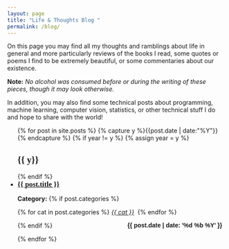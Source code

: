 ```yaml
---
layout: page
title: "Life & Thoughts Blog "
permalink: /blog/
---
```


On this page you may find all my thoughts and ramblings about life in general
and more particularly reviews of the books I read, some quotes or poems I find 
to be extremely beautiful, or some commentaries about our existence. 

**Note:** *No alcohol was consumed before or during the writing of these pieces, though it 
may look otherwise.*

In addition, you may also find some technical posts about programming, 
machine learning, computer vision, statistics, or other technical stuff I do and 
hope to share with the world! 


<!-- {% assign sorted_cats = site.categories | sort  %}{% for category in sorted_cats %}{% if forloop.last == true %}and {% endif %}<a href="/categories/#{{category[0]}}" style="font-weight:normal;">{{category[0] | camelcase }}</a> ({{ category[1].size  }}){% if forloop.last == false %},{% endif %} {% endfor %} -->



<ul id="archive">
{% for post in site.posts %}
  {% capture y %}{{post.date | date:"%Y"}}{% endcapture %}
  {% if year != y %}
    {% assign year = y %}
    <h2 class="blogyear" style="font-family: EB Garamond; font-weight:600;">{{ y}}</h2>
  {% endif %}
<li class="archiveposturl"><span><a style="font-size: larger; font-family: EB Garamond; font-weight: 600;" href="{{ post.url }}" title="{{ post.title }}">{{ post.title }}</a></span><br/>
<span class = "postlower">

<!--<strong>Author:</strong> {{post.author}} -->
<strong>Category:</strong>  {% if post.categories %}
 
  {% for cat in post.categories %}
  <a href="/categories/#{{ cat }}" style="font-style:italic;" title="{{ cat }}">{{ cat }}</a>&nbsp;
  {% endfor %}

{% endif %} <!-- {{ post.categories | first }} -->
<strong style="font-size:100%; font-family: 'EB Garamond', sans-serif; float:right; padding-right: .5em">{{ post.date | date: '%d %b %Y' }}</strong> 
</span> 

</li>
{% endfor %}
</ul>

<!-- {{ post.date | date: '%m %d, %Y' }} -->
